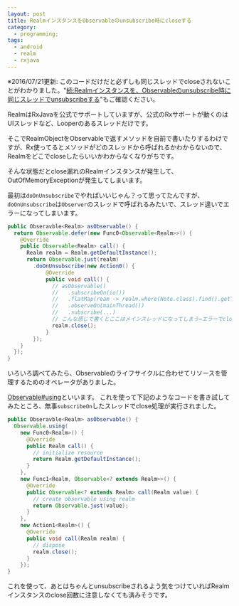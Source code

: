 ```yaml
---
layout: post
title: RealmインスタンスをObservableのunsubscribe時にcloseする
category:
  - programming;
tags:
  - android
  - realm
  - rxjava
---
```


※2016/07/21更新: このコードだけだと必ずしも同じスレッドでcloseされないことがわかりました。"[続:Realmインスタンスを、Observableのunsubscribe時に同じスレッドでunsubscribeする](https://yslibrary.net/2016/07/21/how-to-close-realm-upon-unsubscribe-on-same-thread/)"もご確認ください。

RealmはRxJavaを公式でサポートしていますが、公式のRxサポートが動くのはUIスレッドなど、Looperのあるスレッドだけです。

そこでRealmObjectをObservableで返すメソッドを自前で書いたりするわけですが、Rx使ってるとメソッドがどのスレッドから呼ばれるかわからないので、Realmをどこでcloseしたらいいかわからなくなりがちです。

そんな状態だとclose漏れのRealmインスタンスが発生して、OutOfMemoryExceptionが発生してしまいます。

最初は`doOnUnsubscribe`でやればいいじゃん？って思ってたんですが、`doOnUnsubscribe`は`Observer`のスレッドで呼ばれるみたいで、スレッド違いでエラーになってしまいます。

```java
public Obseravble<Realm> asObservable() {
  return Observable.defer(new Func0<Observable<Realm>>() {
    @Override
    public Observable<Realm> call() {
      Realm realm = Realm.getDefaultInstance();
      return Observable.just(realm)
        .doOnUnsubscribe(new Action0() {
            @Override
            public void call() {
              // asObservable()
              //   .subscribeOn(io())
              //   .flatMap(ream -> realm.where(Note.class).find().getTitle())
              //   .observeOn(mainThread())
              //   .subscribe(...)
              // こんな感じで書くとここはメインスレッドになってしまう→エラーでcloseできない
              realm.close();
            }
        });
    }
  });
}
```


いろいろ調べてみたら、Observableのライフサイクルに合わせてリソースを管理するためのオペレータがありました。

[Observable#using](http://reactivex.io/documentation/operators/using.html)といいます。
これを使って下記のようなコードを書き試してみたところ、無事`subscribeOn`したスレッドでclose処理が実行されました。

```java
public Obseravble<Realm> asObservable() {
  Observable.using(
    new Func0<Realm>() {
      @Override
      public Realm call() {
        // initialize resource
        return Realm.getDefaultInstance();
      }
    },
    new Func1<Realm, Observable<? extends Realm>>() {
      @Override
      public Observable<? extends Realm> call(Realm value) {
        // create observable using realm
        return Observable.just(value);
      }
    },
    new Action1<Realm>() {
      @Override
      public void call(Realm realm) {
        // dispose
        realm.close();
      }
    });
}
```

これを使って、あとはちゃんとunsubscribeされるよう気をつけていればRealmインスタンスのclose回数に注意しなくても済みそうです。
